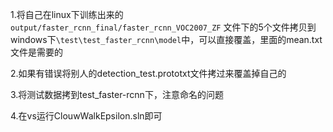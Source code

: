 1.将自己在linux下训练出来的 ` output/faster_rcnn_final/faster_rcnn_VOC2007_ZF `  文件下的5个文件拷贝到windows下`\test\test_faster_rcnn\model`中，可以直接覆盖，里面的mean.txt文件是需要的

2.如果有错误将别人的detection_test.prototxt文件拷过来覆盖掉自己的

3.将测试数据拷到test_faster-rcnn下，注意命名的问题

4.在vs运行ClouwWalkEpsilon.sln即可